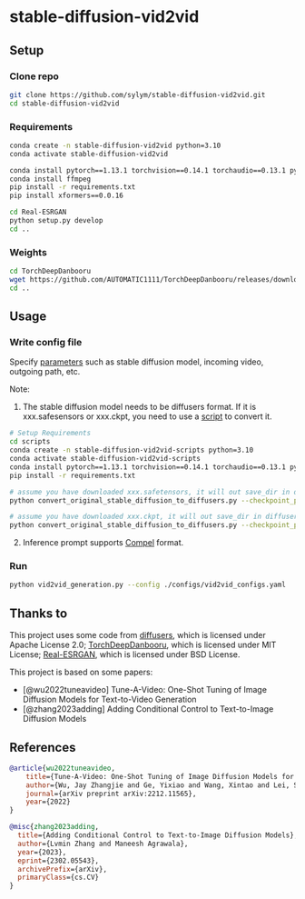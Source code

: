 # stable-diffusion-vid2vid

## Setup

### Clone repo

 ```bash
git clone https://github.com/sylym/stable-diffusion-vid2vid.git
cd stable-diffusion-vid2vid
 ```

### Requirements

 ```bash
conda create -n stable-diffusion-vid2vid python=3.10
conda activate stable-diffusion-vid2vid
 
conda install pytorch==1.13.1 torchvision==0.14.1 torchaudio==0.13.1 pytorch-cuda=11.7 -c pytorch -c nvidia
conda install ffmpeg
pip install -r requirements.txt
pip install xformers==0.0.16
 
cd Real-ESRGAN
python setup.py develop
cd ..
 ```

### Weights

 ```bash
cd TorchDeepDanbooru
wget https://github.com/AUTOMATIC1111/TorchDeepDanbooru/releases/download/v1/model-resnet_custom_v3.pt
cd ..
 ```

## Usage

### Write config file

Specify [parameters](https://github.com/sylym/stable-diffusion-vid2vid/blob/master/configs/vid2vid_Bocchi.yaml) such as stable diffusion model, incoming video, outgoing path, etc.

Note: 
1. The stable diffusion model needs to be diffusers format. If it is xxx.safesensors or xxx.ckpt, you need to use a [script](https://github.com/huggingface/diffusers/blob/main/scripts/convert_original_stable_diffusion_to_diffusers.py) to convert it.


```bash
# Setup Requirements
cd scripts
conda create -n stable-diffusion-vid2vid-scripts python=3.10
conda activate stable-diffusion-vid2vid-scripts
conda install pytorch==1.13.1 torchvision==0.14.1 torchaudio==0.13.1 pytorch-cuda=11.7 -c pytorch -c nvidia
pip install -r requirements.txt

# assume you have downloaded xxx.safetensors, it will out save_dir in diffusers format.
python convert_original_stable_diffusion_to_diffusers.py --checkpoint_path xxx.safetensors  --dump_path save_dir --from_safetensors

# assume you have downloaded xxx.ckpt, it will out save_dir in diffusers format.
python convert_original_stable_diffusion_to_diffusers.py --checkpoint_path xxx.ckpt  --dump_path save_dir
```
2. Inference prompt supports [Compel](https://github.com/damian0815/compel) format.


### Run

 ```bash
python vid2vid_generation.py --config ./configs/vid2vid_configs.yaml
 ```

## Thanks to
This project uses some code from [diffusers](https://github.com/huggingface/diffusers), which is licensed under Apache License 2.0; [TorchDeepDanbooru](https://github.com/AUTOMATIC1111/TorchDeepDanbooru), which is licensed under MIT License; [Real-ESRGAN](https://github.com/xinntao/Real-ESRGAN), which is licensed under BSD License.

This project is based on some papers:
- [@wu2022tuneavideo] Tune-A-Video: One-Shot Tuning of Image Diffusion Models for Text-to-Video Generation
- [@zhang2023adding] Adding Conditional Control to Text-to-Image Diffusion Models


## References
```bibtex
@article{wu2022tuneavideo,
    title={Tune-A-Video: One-Shot Tuning of Image Diffusion Models for Text-to-Video Generation},
    author={Wu, Jay Zhangjie and Ge, Yixiao and Wang, Xintao and Lei, Stan Weixian and Gu, Yuchao and Hsu, Wynne and Shan, Ying and Qie, Xiaohu and Shou, Mike Zheng},
    journal={arXiv preprint arXiv:2212.11565},
    year={2022}
}

@misc{zhang2023adding,
  title={Adding Conditional Control to Text-to-Image Diffusion Models}, 
  author={Lvmin Zhang and Maneesh Agrawala},
  year={2023},
  eprint={2302.05543},
  archivePrefix={arXiv},
  primaryClass={cs.CV}
}
```